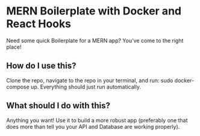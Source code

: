 # MERN Boilerplate with Docker and React Hooks
Need some quick Boilerplate for a MERN app? You've come to the right place!
## How do I use this?
Clone the repo, navigate to the repo in your terminal, and run: sudo docker-compose up. Everything should just run automatically.
## What should I do with this?
Anything you want! Use it to build a more robust app (preferably one that does more than tell you your API and Database are working properly).